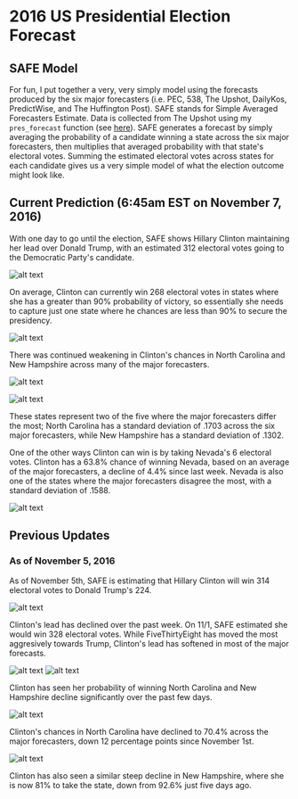 # 2016 US Presidential Election Forecast

## SAFE Model

For fun, I put together a very, very simply model using the forecasts produced by the six major forecasters (i.e. PEC, 538, The Upshot, DailyKos, PredictWise, and The Huffington Post). SAFE stands for Simple Averaged Forecasters Estimate. Data is collected from The Upshot using my `pres_forecast` function (see [here](https://github.com/BillPetti/Presidential-Forecasts-2016/blob/master/README.md)). SAFE generates a forecast by simply averaging the probability of a candidate winning a state across the six major forecasters, then multiplies that averaged probability with that state's electoral votes. Summing the estimated electoral votes across states for each candidate gives us a very simple model of what the election outcome might look like.

## Current Prediction (6:45am EST on November 7, 2016)

With one day to go until the election, SAFE shows Hillary Clinton maintaining her lead over Donald Trump, with an estimated 312 electoral votes going to the Democratic Party's candidate. 

![alt text](https://github.com/BillPetti/Presidential-Forecasts-2016/blob/master/estimated_electoral_votes_2016-11-07.png?raw=true)

On average, Clinton can currently win 268 electoral votes in states where she has a greater than 90% probability of victory, so essentially she needs to capture just one state where he chances are less than 90% to secure the presidency.

![alt text](https://github.com/BillPetti/Presidential-Forecasts-2016/blob/master/cumulative_ev_2016_2016-11-07.png?raw=true)

There was continued weakening in Clinton's chances in North Carolina and New Hampshire across many of the major forecasters. 

![alt text](https://github.com/BillPetti/Presidential-Forecasts-2016/blob/master/trend_NC_2016-11-07.png?raw=true)

![alt text](https://github.com/BillPetti/Presidential-Forecasts-2016/blob/master/trend_NH_2016-11-07.png?raw=true)

These states represent two of the five where the major forecasters differ the most; North Carolina has a standard deviation of .1703 across the six major forecasters, while New Hampshire has a standard deviation of .1302.

One of the other ways Clinton can win is by taking Nevada's 6 electoral votes. Clinton has a 63.8% chance of winning Nevada, based on an average of the major forecasters, a decline of 4.4% since last week. Nevada is also one of the states where the major forecasters disagree the most, with a standard deviation of .1588.

![alt text](https://github.com/BillPetti/Presidential-Forecasts-2016/blob/master/trend_NV_2016-11-07.png?raw=true)

## Previous Updates

### As of November 5, 2016

As of November 5th, SAFE is estimating that Hillary Clinton will win 314 electoral votes to Donald Trump's 224. 

![alt text](https://github.com/BillPetti/Presidential-Forecasts-2016/blob/master/estimated_electoral_votes_2016-11-05.png?raw=true)

Clinton's lead has declined over the past week. On 11/1, SAFE estimated she would win 328 electoral votes. While FiveThirtyEight has moved the most aggresively towards Trump, Clinton's lead has softened in most of the major forecasts.

![alt text](https://github.com/BillPetti/Presidential-Forecasts-2016/blob/master/cumulative_ev_2016_2016-11-05.png?raw=true)
![alt text](https://github.com/BillPetti/Presidential-Forecasts-2016/blob/master/compare_forecasters_2016-11-05.png?raw=true)

Clinton has seen her probability of winning North Carolina and New Hampshire decline significantly over the past few days.

![alt text](https://github.com/BillPetti/Presidential-Forecasts-2016/blob/master/trend_NC_2016-11-05.png?raw=true)

Clinton's chances in North Carolina have declined to 70.4% across the major forecasters, down 12 percentage points since November 1st. 

![alt text](https://github.com/BillPetti/Presidential-Forecasts-2016/blob/master/trend_NH_2016-11-05.png?raw=true)

Clinton has also seen a similar steep decline in New Hampshire, where she is now 81% to take the state, down from 92.6% just five days ago.

